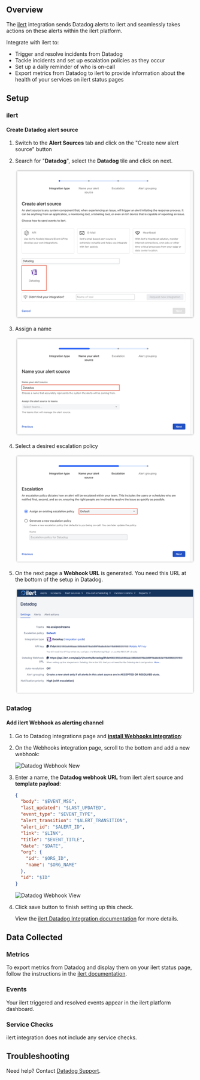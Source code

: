 ## Overview

The [ilert][1] integration sends Datadog alerts to ilert and seamlessly takes actions on these alerts within the ilert platform.

Integrate with ilert to:

- Trigger and resolve incidents from Datadog
- Tackle incidents and set up escalation policies as they occur
- Set up a daily reminder of who is on-call
- Export metrics from Datadog to ilert to provide information about the health of your services on ilert status pages

## Setup

### ilert

#### Create Datadog alert source

1. Switch to the **Alert Sources** tab and click on the "Create new alert source" button

2. Search for "**Datadog**", select the **Datadog** tile and click on next.

   ![ilert Alert Source New][2]

3. Assign a name

   ![ilert Alert Source New 2][10]

4. Select a desired escalation policy

   ![ilert Alert Source New 3][11]

5. On the next page a **Webhook URL** is generated. You need this URL at the bottom of the setup in Datadog.

   ![ilert Alert Source View][3]

### Datadog

#### Add ilert Webhook as alerting channel

1. Go to Datadog integrations page and [**install Webhooks integration**][8]:
2. On the Webhooks integration page, scroll to the bottom and add a new webhook:

   ![Datadog Webhook New][4]

3. Enter a name, the **Datadog webhook URL** from ilert alert source and **template payload**:

   ```json
   {
     "body": "$EVENT_MSG",
     "last_updated": "$LAST_UPDATED",
     "event_type": "$EVENT_TYPE",
     "alert_transition": "$ALERT_TRANSITION",
     "alert_id": "$ALERT_ID",
     "link": "$LINK",
     "title": "$EVENT_TITLE",
     "date": "$DATE",
     "org": {
       "id": "$ORG_ID",
       "name": "$ORG_NAME"
     },
     "id": "$ID"
   }
   ```

   ![Datadog Webhook View][5]

4. Click save button to finish setting up this check.

   View the [ilert Datadog Integration documentation][6] for more details.

## Data Collected

### Metrics

To export metrics from Datadog and display them on your ilert status page, follow the instructions in the [ilert documentation][9].

### Events

Your ilert triggered and resolved events appear in the ilert platform dashboard.

### Service Checks

ilert integration does not include any service checks.

## Troubleshooting

Need help? Contact [Datadog Support][7].

[1]: https://www.ilert.com/?utm_medium=organic&utm_source=integration&utm_campaign=datadog
[2]: https://raw.githubusercontent.com/DataDog/integrations-extras/master/ilert/images/datadog-alert-source-new.png
[3]: https://raw.githubusercontent.com/DataDog/integrations-extras/master/ilert/images/datadog-alert-source-view.png
[4]: https://raw.githubusercontent.com/DataDog/integrations-extras/master/ilert/images/datadog-webhook-new.png
[5]: https://raw.githubusercontent.com/DataDog/integrations-extras/master/ilert/images/datadog-webhook-view.png
[6]: https://docs.ilert.com/integrations/datadog?utm_medium=organic&utm_source=integration&utm_campaign=datadog
[7]: https://docs.datadoghq.com/help/
[8]: https://app.datadoghq.com/account/settings#integrations
[9]: https://docs.ilert.com/incident-comms-and-status-pages/metrics/import-metrics-from-datadog
[10]: https://raw.githubusercontent.com/DataDog/integrations-extras/master/ilert/images/datadog-alert-source-new-2.png
[11]: https://raw.githubusercontent.com/DataDog/integrations-extras/master/ilert/images/datadog-alert-source-new-3.png
